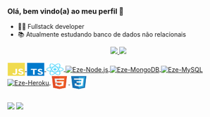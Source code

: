 ### Olá, bem vindo(a) ao meu perfil 👋


- 🧑‍💻 Fullstack developer
- 📚 Atualmente estudando banco de dados não relacionais


<div align="center">
  <a href="https://github.com/EzequielVerissimoCarvalhoZica">
  <img height="160em" src="https://github-readme-stats.vercel.app/api?username=EzequielVerissimoCarvalhoZica&show_icons=true&theme=github_dark&include_all_commits=true&count_private=true"/>
  <img height="160em" src="https://github-readme-stats.vercel.app/api/top-langs/?username=EzequielVerissimoCarvalhoZica&layout=compact&langs_count=7&theme=github_dark"/>
</div>
  
  
<div style="display: inline_block"><br>
  <img align="center" alt="Eze-Js" height="30" width="40" src="https://raw.githubusercontent.com/devicons/devicon/master/icons/javascript/javascript-plain.svg">
  <img align="center" alt="Eze-Ts" height="30" width="40" src="https://raw.githubusercontent.com/devicons/devicon/master/icons/typescript/typescript-plain.svg">
  <img align="center" alt="Eze-React" height="30" width="40" src="https://raw.githubusercontent.com/devicons/devicon/master/icons/react/react-original.svg">
  <img align="center" alt="Eze-Node.js" height="30" width="40" src="https://cdn.jsdelivr.net/gh/devicons/devicon/icons/nodejs/nodejs-plain.svg">
  <img align="center" alt="Eze-MongoDB" height="30" width="40" src="https://cdn.jsdelivr.net/gh/devicons/devicon/icons/mongodb/mongodb-plain-wordmark.svg">
  <img align="center" alt="Eze-MySQL" height="30" width="40" src="https://cdn.jsdelivr.net/gh/devicons/devicon/icons/mysql/mysql-original.svg">
  <img align="center" alt="Eze-Heroku" height="30" width="40" src="https://cdn.jsdelivr.net/gh/devicons/devicon/icons/heroku/heroku-original-wordmark.svg">
  <img align="center" alt="Eze-HTML" height="30" width="40" src="https://raw.githubusercontent.com/devicons/devicon/master/icons/html5/html5-original.svg">
  <img align="center" alt="Eze-CSS" height="30" width="40" src="https://raw.githubusercontent.com/devicons/devicon/master/icons/css3/css3-original.svg">
</div>

##
  
<div> 
  <a href = "mailto:ezeverissimo@gmail.com"><img src="https://img.shields.io/badge/-Gmail-%23333?style=for-the-badge&logo=gmail&logoColor=white" target="_blank"></a>
  <a href="https://www.linkedin.com/in/ezequiel-verissimo/" target="_blank"><img src="https://img.shields.io/badge/-LinkedIn-%230077B5?style=for-the-badge&logo=linkedin&logoColor=white" target="_blank"></a> 
</div>
